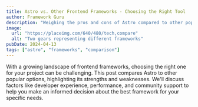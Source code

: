 ```yaml
---
title: Astro vs. Other Frontend Frameworks - Choosing the Right Tool
author: Framework Guru
description: "Weighing the pros and cons of Astro compared to other popular frontend frameworks."
image:
  url: "https://placeimg.com/640/480/tech,compare"
  alt: "Two gears representing different frameworks"
pubDate: 2024-04-13
tags: ["astro", "frameworks", "comparison"]
---
```


With a growing landscape of frontend frameworks, choosing the right one for your project can be challenging. This post compares Astro to other popular options, highlighting its strengths and weaknesses. We'll discuss factors like developer experience, performance, and community support to help you make an informed decision about the best framework for your specific needs.
